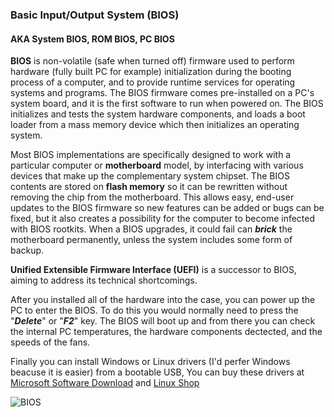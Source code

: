 ### Basic Input/Output System (BIOS)
#### AKA System BIOS, ROM BIOS, PC BIOS
**BIOS** is non-volatile (safe when turned off) firmware used to perform hardware (fully built PC for example) initialization during the booting process of a computer, and to provide runtime services for operating systems and programs. The BIOS firmware comes pre-installed on a PC's system board, and it is the first software to run when powered on. The BIOS initializes and tests the system hardware components, and loads a boot loader from a mass memory device which then initializes an operating system. 

Most BIOS implementations are specifically designed to work with a particular computer or **motherboard** model, by interfacing with various devices that make up the complementary system chipset. The BIOS contents are stored on **flash memory** so it can be rewritten without removing the chip from the motherboard. This allows easy, end-user updates to the BIOS firmware so new features can be added or bugs can be fixed, but it also creates a possibility for the computer to become infected with BIOS rootkits. When  a BIOS upgrades, it could fail can **_brick_** the motherboard permanently, unless the system includes some form of backup.

**Unified Extensible Firmware Interface (UEFI)** is a successor to BIOS, aiming to address its technical shortcomings.

After you installed all of the hardware into the case, you can power up the PC to enter the BIOS. To do this you would normally need to press the "_**Delete**_" or "**_F2_**" key. The BIOS will boot up and from there you can check the internal PC temperatures, the hardware components dectected, and the speeds of the fans.

Finally you can install Windows or Linux drivers (I'd perfer Windows beacuse it is easier) from a bootable USB, You can buy these drivers at [Microsoft Software Download](https://www.microsoft.com/en-us/software-download) and [Linux Shop](https://www.shoplinuxonline.com/)


![BIOS](https://hypixel.net/attachments/monitor_1_20240802-100137-818-png.3344651/)
